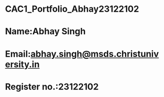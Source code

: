 # CAC1_Portfolio_Abhay23122102
# Name:Abhay Singh
# Email:abhay.singh@msds.christuniversity.in
# Register no.:23122102
